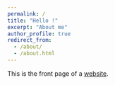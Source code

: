 ```yaml
---
permalink: /
title: "Hello !"
excerpt: "About me"
author_profile: true
redirect_from: 
  - /about/
  - /about.html
---
```


This is the front page of a [website](https://www.youtube.com/).
